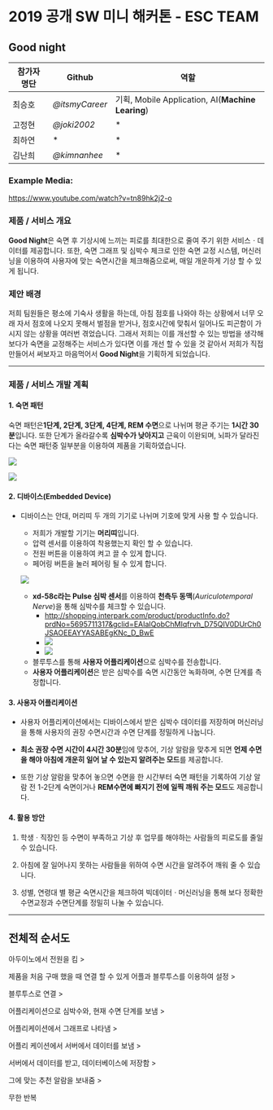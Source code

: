 # 2019 공개 SW 미니 해커톤 - ESC TEAM

## Good night

| 참가자 명단 | Github         | 역할                                              |
| ----------- | -------------- | ------------------------------------------------- |
| 최승호      | *@itsmyCareer* | 기획, Mobile Application, AI(**Machine Learing**) |
| 고정현      | *@joki2002*    | *                                                 |
| 최하연      | *              | *                                                 |
| 김난희      | *@kimnanhee*   | *                                                 |



### Example Media:

 https://www.youtube.com/watch?v=tn89hk2j2-o 



### 제품 / 서비스 개요

**Good Night**은 숙면 후 기상시에 느끼는 피로를 최대한으로 줄여 주기 위한 서비스ㆍ데이터를 제공합니다. 또한, 숙면 그래프 및 심박수 체크로 인한 숙면 교정 시스템, 머신러닝을 이용하여 사용자에 맞는 숙면시간을 체크해줌으로써, 매일 개운하게 기상 할 수 있게 됩니다.



### 제안 배경

저희 팀원들은 평소에 기숙사 생활을 하는데, 아침 점호를 나와야 하는 상황에서 너무 오래 자서 점호에 나오지 못해서 벌점을 받거나, 점호시간에 맞춰서 일어나도 피곤함이 가시지 않는 상황을 여러번 겪었습니다. 그래서 저희는 이를 개선할 수 있는 방법을 생각해 보다가 숙면을 교정해주는 서비스가 있다면 이를 개선 할 수 있을 것 같아서 저희가 직접 만들어서 써보자고 마음먹어서 **Good Night**을 기획하게 되었습니다.

---

### 제품 / 서비스 개발 계획

#### 1. 숙면 패턴

숙면 패턴은**1단계, 2단계, 3단계, 4단계, REM 수면**으로 나뉘며 평균 주기는 **1시간 30분**입니다. 또한 단계가 올라갈수록 **심박수가 낮아지고** 근육이 이완되며, 뇌파가 달라진다는 숙면 패턴중 일부분을 이용하여 제품을 기획하였습니다.

![](C:\Users\CSH\workspace\hackathon-files\2019-miniSW-Hackathon\images\markdown\sleep_cycle1.png)

![](C:\Users\CSH\workspace\hackathon-files\2019-miniSW-Hackathon\images\markdown\sleep_cycle2.jpg)

#### 2. 디바이스(Embedded Device)

- 디바이스는 안대, 머리띠 두 개의 기기로 나뉘며 기호에 맞게 사용 할 수 있습니다.

  - 저희가 개발할 기기는 **머리띠**입니다.
  - 압력 센서를 이용하여 착용했는지 확인 할 수 있습니다.
  - 전원 버튼을 이용하여 켜고 끌 수 있게 합니다.
  - 페어링 버튼을 눌러 페어링 될 수 있게 합니다.

  ![](C:\Users\CSH\workspace\hackathon-files\2019-miniSW-Hackathon\images\markdown\sleep_cycle3.png)

  - **xd-58c라는 Pulse 심박 센서**를 이용하여 **천측두 동맥**(*Auriculotemporal Nerve*)을 통해 심박수를 체크할 수 있습니다.
    -  http://shopping.interpark.com/product/productInfo.do?prdNo=5695711317&gclid=EAIaIQobChMIqfrvh_D75QIV0DUrCh0JSAOEEAYYASABEgKNc_D_BwE 
    - ![](C:\Users\CSH\workspace\hackathon-files\2019-miniSW-Hackathon\images\markdown\auriculotemporal-nerve.png)
    - ![](C:\Users\CSH\workspace\hackathon-files\2019-miniSW-Hackathon\images\markdown\mandibular-nerve.png)
  - 블루투스를 통해 **사용자 어플리케이션**으로 심박수를 전송합니다.
  - **사용자 어플리케이션**은 받은 심박수를 숙면 시간동안 녹화하며, 수면 단계를 측정합니다.

#### 3. 사용자 어플리케이션

- 사용자 어플리케이션에서는 디바이스에서 받은 심박수 데이터를 저장하며 머신러닝을 통해 사용자의 권장 수면시간과 수면 단계를 정밀하게 나눕니다.

- **최소 권장 수면 시간이 4시간 30분**임에 맞추어, 기상 알람을 맞추게 되면 **언제 수면을 해야 아침에 개운히 일어 날 수 있는지 알려주는 모드**를 제공합니다.

- 또한 기상 알람을 맞추어 놓으면 수면을 한 시간부터 숙면 패턴을 기록하여 기상 알람 전 1-2단계 숙면이거나 **REM수면에 빠지기 전에 일찍 깨워 주는 모드**도 제공합니다.

#### 4. 활용 방안

1. 학생ㆍ직장인 등 수면이 부족하고 기상 후 업무를 해야하는 사람들의 피로도를 줄일 수 있습니다.

2. 아침에 잘 일어나지 못하는 사람들을 위하여 수면 시간을 알려주어 깨워 줄 수 있습니다.

3. 성별, 연령대 별 평균 숙면시간을 체크하여 빅데이터ㆍ머신러닝을 통해 보다 정확한 수면교정과 수면단계를 정밀히 나눌 수 있습니다.

---

## 전체적 순서도

아두이노에서 전원을 킴 > 

제품을 처음 구매 했을 때 연결 할 수 있게 어플과 블루투스를 이용하여 설정 > 

 블루투스로 연결 > 

어플리케이션으로 심박수와, 현재 수면 단계를 보냄 > 

어플리케이션에서 그래프로 나타냄 >

어플리 케이션에서 서버에서 데이터를 보냄 >

서버에서 데이터를 받고, 데이터베이스에 저장함 >

그에 맞는 추천 알람을 보내줌 >

무한 반복 



